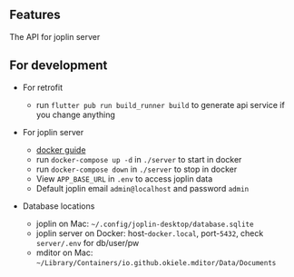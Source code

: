 ## Features

The API for joplin server

## For development

- For retrofit
    - run `flutter pub run build_runner build` to generate api service if you change anything

- For joplin server
    - [docker guide](https://medium.com/rahasak/replace-docker-desktop-with-minikube-and-hyperkit-on-macos-783ce4fb39e3)
    - run `docker-compose up -d` in `./server` to start in docker
    - run `docker-compose down` in `./server` to stop in docker
    - View `APP_BASE_URL` in `.env` to access joplin data
    - Default joplin email `admin@localhost` and password `admin`

- Database locations
    - joplin on Mac: `~/.config/joplin-desktop/database.sqlite`
    - joplin server on Docker: host-`docker.local`, port-`5432`, check `server/.env` for db/user/pw
    - mditor on Mac: `~/Library/Containers/io.github.okiele.mditor/Data/Documents`
